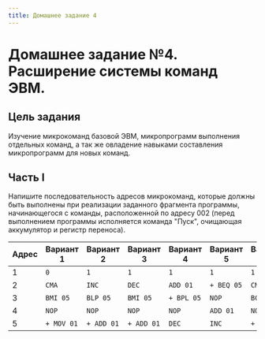 ```yaml
---
title: Домашнее задание 4
---
```


# Домашнее задание №4. Расширение системы команд ЭВМ.

## Цель задания

Изучение микрокоманд базовой ЭВМ, микропрограмм выполнения отдельных команд, а так же овладение навыками составления микропрограмм для новых команд.

## Часть I

Напишите последовательность адресов микрокоманд, которые должны быть выполнены при реализации заданного фрагмента программы, начинающегося с команды, расположенной по адресу 002 (перед выполнением программы исполняется команда "Пуск", очищающая аккумулятор и регистр переноса).

| Адрес | Вариант 1  | Вариант 2  | Вариант 3  | Вариант 4  | Вариант 5  | Вариант 6  |
| ----- | ---------- | ---------- | ---------- | ---------- | ---------- | ---------- |
| 1     | `0`        | `1`        | `1`        | `1`        | `1`        | `1`        |
| 2     | `CMA`      | `INC`      | `DEC`      | `ADD 01`   | `+ BEQ 05` | `CMC`      |
| 3     | `BMI 05`   | `BLP 05`   | `BMI 05`   | `+ BPL 05` | `NOP`      | `BCS 05`   |
| 4     | `NOP`      | `NOP`      | `NOP`      | `NOP`      | `ADD 01`   | `NOP`      |
| 5     | `+ MOV 01` | `+ ADD 01` | `+ ADD 01` | `DEC`      | `INC`      | `+ ADC 01` |

